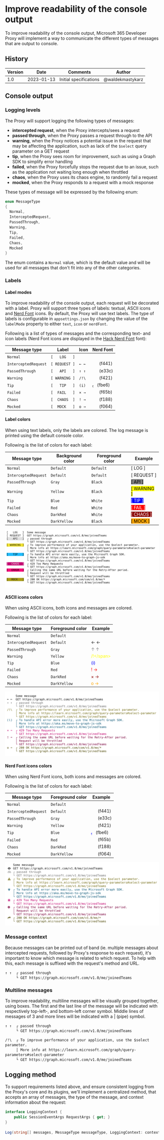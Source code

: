 # Improve readability of the console output

To improve readability of the console output, Microsoft 365 Developer Proxy will implement a way to communicate the different types of messages that are output to console.

## History

| Version | Date | Comments | Author |
| ------- | ---- | -------- | ------ |
| 1.0 | 2023-01-13 | Initial specifications | @waldekmastykarz |

## Console output

### Logging levels

The Proxy will support logging the following types of messages:

- **intercepted request**, when the Proxy intercepts/sees a request
- **passed through**, when the Proxy passes a request through to the API
- **warning**, when the Proxy notices a potential issue in the request that may be affecting the application, such as lack of the `$select` query parameter on a GET request
- **tip**, when the Proxy sees room for improvement, such as using a Graph SDK to simplify error handling
- **failed**, when the Proxy forcefully stops the request due to an issue, such as the application not waiting long enough when throttled
- **chaos**, when the Proxy uses its chaos engine, to randomly fail a request
- **mocked**, when the Proxy responds to a request with a mock response

These types of message will be expressed by the following enum:

```cs
enum MessageType
{
  Normal,
  InterceptedRequest,
  PassedThrough,
  Warning,
  Tip,
  Failed,
  Chaos,
  Mocked
}
```

The enum contains a `Normal` value, which is the default value and will be used for all messages that don't fit into any of the other categories.

### Labels

#### Label modes

To improve readability of the console output, each request will be decorated with a label. Proxy will support three types of labels: textual, ASCII icons and [Nerd Font](https://www.nerdfonts.com/) icons. By default, the Proxy will use text labels. The type of labels is configurable in `appsettings.json` by changing the value of the `labelMode` property to either `text`, `icon` or `nerdFont`.

Following is a list of types of messages and the corresponding text- and icon labels (Nerd Font icons are displayed in the [Hack Nerd Font](https://github.com/ryanoasis/nerd-fonts/releases/download/v2.2.2/Hack.zip) font):

Message type|Label|Icon|Nerd Font
------------|-----|----|---------
`Normal`|`[   LOG   ]`|`   `|
`InterceptedRequest`|`[ REQUEST ]`|`← ←`|<span style="font-family: 'Hack Nerd Font'">&#62529;</span>&nbsp;&nbsp;&nbsp;(f441)
`PassedThrough`|`[   API   ]`|`↑ ↑`|<span style="font-family: 'Hack Nerd Font'">&#58172;</span>&nbsp;&nbsp;&nbsp;(e33c)
`Warning`|`[ WARNING ]`|`/!\`|<span style="font-family: 'Hack Nerd Font'">&#62497;</span>&nbsp;&nbsp;&nbsp;(f421)
`Tip`|`[   TIP   ]`|`(i)`|<span style="font-family: 'Hack Nerd Font'">&#64486;</span>&nbsp;&nbsp;&nbsp;(fbe6)
`Failed`|`[  FAIL   ]`|`× →`|<span style="font-family: 'Hack Nerd Font'">&#63067;</span>&nbsp;&nbsp;&nbsp;(f65b)
`Chaos`|`[  CHAOS  ]`|`! →`|<span style="font-family: 'Hack Nerd Font'">&#61832;</span>&nbsp;&nbsp;&nbsp;(f188)
`Mocked`|`[  MOCK   ]`|`o →`|<span style="font-family: 'Hack Nerd Font'">&#61540;</span>&nbsp;&nbsp;&nbsp;(f064)

#### Label colors

When using text labels, only the labels are colored. The log message is printed using the default console color.

Following is the list of colors for each label:

Message type|Background color|Foreground color|Example
------------|----------------|----------------|-------
`Normal`|`Default`|`Default`|[   LOG   ]
`InterceptedRequest`|`Default`|`Default`|[ REQUEST ]
`PassedThrough`|`Gray`|`Black`|<span style="color: black; background: grey">[   API   ]</span>
`Warning`|`Yellow`|`Black`|<span style="color: black; background: yellow">[ WARNING ]</span>
`Tip`|`Blue`|`White`|<span style="color: white; background: blue">[   TIP   ]</span>
`Failed`|`Red`|`White`|<span style="color: white; background: red">[  FAIL   ]</span>
`Chaos`|`DarkRed`|`White`|<span style="color: white; background: darkred">[  CHAOS  ]</span>
`Mocked`|`DarkYellow`|`Black`|<span style="color: black; background: orange">[  MOCK   ]</span>

![Sample output in a terminal](./assets/logging-boxed-labels.png)

#### ASCII icons colors

When using ASCII icons, both icons and messages are colored.

Following is the list of colors for each label:

Message type|Foreground color|Example
------------|----------------|-------
`Normal`|`Default`|
`InterceptedRequest`|`Default`|← ←
`PassedThrough`|`Gray`|<span style="color: grey">↑ ↑</span>
`Warning`|`Yellow`|<span style="color: yellow">/!\</span>
`Tip`|`Blue`|<span style="color: blue">(i)</span>
`Failed`|`Red`|<span style="color: red">! →</span>
`Chaos`|`DarkRed`|<span style="color: darkred">× →</span>
`Mocked`|`DarkYellow`|<span style="color: orange">o →</span>

![Sample output in a terminal](./assets/logging-boxed-ascii-icons.png)

#### Nerd Font icons colors

When using Nerd Font icons, both icons and messages are colored.

Following is the list of colors for each label:

Message type|Foreground color|Example
------------|----------------|-------
`Normal`|`Default`|
`InterceptedRequest`|`Default`|<span style="font-family: 'Hack Nerd Font'">&#62529;</span>&nbsp;&nbsp;&nbsp;(f441)
`PassedThrough`|`Gray`|<span style="font-family: 'Hack Nerd Font'; color: grey">&#58172;</span>&nbsp;&nbsp;&nbsp;(e33c)
`Warning`|`Yellow`|<span style="font-family: 'Hack Nerd Font'; color: yellow">&#62497;</span>&nbsp;&nbsp;&nbsp;(f421)
`Tip`|`Blue`|<span style="font-family: 'Hack Nerd Font'; color: blue">&#64486;</span>&nbsp;&nbsp;&nbsp;(fbe6)
`Failed`|`Red`|<span style="font-family: 'Hack Nerd Font'; color: red">&#63067;</span>&nbsp;&nbsp;&nbsp;(f65b)
`Chaos`|`DarkRed`|<span style="font-family: 'Hack Nerd Font'; color: darkred">&#61832;</span>&nbsp;&nbsp;&nbsp;(f188)
`Mocked`|`DarkYellow`|<span style="font-family: 'Hack Nerd Font'; color: orange">&#61540;</span>&nbsp;&nbsp;&nbsp;(f064)

![Sample output in a terminal](./assets/logging-boxed-nerdfont-icons.png)

### Message context

Because messages can be printed out of band (ie. multiple messages about intercepted requests, followed by Proxy's response to each request), it's important to know which message is related to which request. To help with this, each message is suffixed with the request's method and URL.

```text
↑ ↑  ┌ passed through
     └ GET https://graph.microsoft.com/v1.0/me/joinedTeams
```

### Multiline messages

To improve readability, multiline messages will be visually grouped together, using boxes. The first and the last line of the message will be indicated with respectively top-left-, and bottom-left corner symbol. Middle lines of messages of 3 and more lines will be indicated with a | (pipe) symbol.

```text
↑ ↑  ┌ passed through
     └ GET https://graph.microsoft.com/v1.0/me/joinedTeams
```

```text
/!\  ┌ To improve performance of your application, use the $select parameter.
     │ More info at https://learn.microsoft.com/graph/query-parameters#select-parameter
     └ GET https://graph.microsoft.com/v1.0/me/joinedTeams
```

## Logging method

To support requirements listed above, and ensure consistent logging from the Proxy's core and its plugins, we'll implement a centralized method, that accepts an array of messages, the type of the message, and context information about the request:

```cs
interface LoggingContext {
    public SessionEventArgs RequestArgs { get; }
}

Log(string[] messages, MessageType messageType, LoggingContext: context = null): void
```
